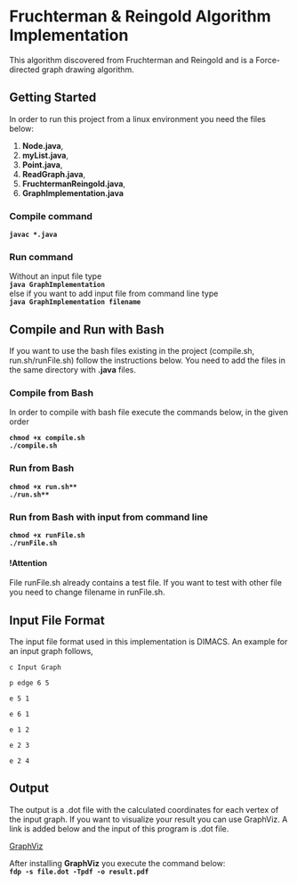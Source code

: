 # Fruchterman & Reingold Algorithm Implementation

This algorithm discovered from Fruchterman and Reingold and is a Force-directed
graph drawing algorithm. 

## Getting Started

In order to run this project from a linux environment you need the files below:

1. **Node.java**, 
2. **myList.java**,
3. **Point.java**,
4. **ReadGraph.java**,
5. **FruchtermanReingold.java**,
6. **GraphImplementation.java**

### Compile command
**`
javac *.java
`**

### Run command
Without an input file type  
**```java GraphImplementation```**  
else if you want to add input file from command line type  
**```java GraphImplementation filename```**  


## Compile and Run with Bash
If you want to use the bash files existing in the project (compile.sh, 
run.sh/runFile.sh) follow the instructions below. You need to add the files in
the same directory with **.java** files.

### Compile from Bash
In order to compile with bash file execute the commands below, in the given order

**`chmod +x compile.sh`**  
**```./compile.sh```**

### Run from Bash

**```chmod +x run.sh**```**  
**```./run.sh**```**


### Run from Bash with input from command line  
**```chmod +x runFile.sh```**  
**```./runFile.sh```**

#### !Attention
File runFile.sh already contains a test file. If you want to test with other
file you need to change filename in runFile.sh.

## Input File Format
The input file format used in this implementation is DIMACS. An example for an 
input graph follows,
```
c Input Graph

p edge 6 5

e 5 1

e 6 1

e 1 2 

e 2 3

e 2 4
```

## Output
The output is a .dot file with the calculated coordinates for each vertex of the 
input graph. If you want to visualize your result you can use GraphViz. A link is
added below and the input of this program is .dot file.

 [GraphViz](https://www.graphviz.org/)

After installing **GraphViz** you execute the command below:  
**`fdp -s file.dot -Tpdf -o result.pdf`** 
